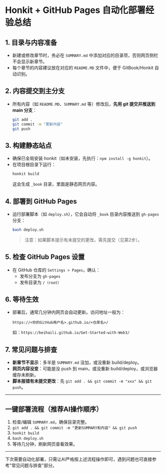 # Honkit + GitHub Pages 自动化部署经验总结

## 1. 目录与内容准备
- 新建或修改章节时，务必在 `SUMMARY.md` 中添加对应的目录项，否则网页侧栏不会显示新章节。
- 每个章节的内容建议放在对应的 `README.MD` 文件中，便于 GitBook/Honkit 自动识别。

## 2. 内容提交到主分支
- 所有内容（如 `README.MD`、`SUMMARY.md` 等）修改后，**先用 git 提交并推送到 main 分支**：
  ```bash
  git add .
  git commit -m "更新内容"
  git push
  ```

## 3. 构建静态站点
- 确保已全局安装 honkit（如未安装，先执行：`npm install -g honkit`）。
- 在项目根目录下运行：
  ```bash
  honkit build
  ```
  这会生成 `_book` 目录，里面是静态网页内容。

## 4. 部署到 GitHub Pages
- 运行部署脚本（如 `deploy.sh`），它会自动将 `_book` 目录内容推送到 `gh-pages` 分支：
  ```bash
  bash deploy.sh
  ```
  > 注意：如果脚本提示有未提交的更改，需先提交（见第2步）。

## 5. 检查 GitHub Pages 设置
- 在 GitHub 仓库的 `Settings > Pages`，确认：
  - 发布分支为 `gh-pages`
  - 发布目录为 `/（root）`

## 6. 等待生效
- 部署后，通常几分钟内网页会自动更新。访问地址一般为：
  ```
  https://<你的GitHub用户名>.github.io/<仓库名>/
  ```
  如：`https://beihaili.github.io/Get-Started-with-Web3/`

## 7. 常见问题与排查
- **新章节不显示**：多半是 `SUMMARY.md` 没加，或没重新 build/deploy。
- **网页内容没变**：可能是没 push 到 main，或没重新 build/deploy，或浏览器缓存未刷新。
- **脚本报错有未提交更改**：先 `git add . && git commit -m "xxx" && git push`。

---

## 一键部署流程（推荐AI操作顺序）
1. 检查/编辑 `SUMMARY.md`，确保目录完整。
2. `git add . && git commit -m "更新SUMMARY和内容" && git push`
3. `honkit build`
4. `bash deploy.sh`
5. 等待几分钟，刷新网页查看效果。

---

下次需要自动化部署，只需让AI严格按上述流程操作即可，遇到问题也可直接参考"常见问题与排查"部分。 